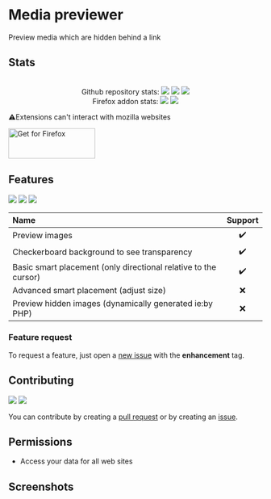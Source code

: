 # Media previewer
Preview media which are hidden behind a link
## Stats
<div align="center">
    <br> Github repository stats:
    <img src="https://badgen.net/github/stars/Pythack/media-previewer/" >
    <img src="https://badgen.net/github/tag/Pythack/media-previewer/?cache=5" >
    <img src="https://badgen.net/github/license/Pythack/media-previewer/" >
    <br/> Firefox addon stats:
    <img src="https://badgen.net/amo/users/media-previewer/" >
    <img src="https://badgen.net/amo/v/media-previewer/?cache=5" >
</div>

⚠️Extensions can't interact with mozilla websites

<a text-align="center" href="https://addons.mozilla.org/firefox/addon/media-previewer/"><img alt="Get for Firefox" src="https://pythack.github.io/media-previewer/get-for-firefox.svg" width="172" height="60"></a>

## Features
<img src="https://badgen.net/amo/rating/media-previewer/"> <img src="https://badgen.net/amo/stars/media-previewer/"> <img src="https://badgen.net/amo/reviews/media-previewer/" >

Name | Support
:-- | :-:
Preview images | ✔️
Checkerboard background to see transparency | ✔️
Basic smart placement (only directional relative to the cursor) | ✔️
Advanced smart placement (adjust size) | ❌
Preview hidden images (dynamically generated ie:by PHP) | ❌

### Feature request
To request a feature, just open a [new issue](https://github.com/Pythack/media-previewer/issues/new) with the **enhancement** tag. 

## Contributing
<img src="https://badgen.net/github/open-prs/Pythack/media-previewer/?color=blue"> <img src="https://badgen.net/github/open-issues/Pythack/media-previewer/?color=blue" >

You can contribute by creating a [pull request](https://github.com/Pythack/media-previewer/compare) or by creating an [issue](https://github.com/Pythack/media-previewer/issues/new). 

## Permissions
* Access your data for all web sites

## Screenshots